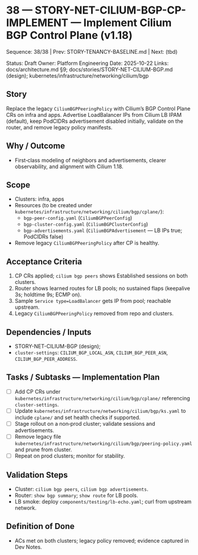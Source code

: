 # 38 — STORY-NET-CILIUM-BGP-CP-IMPLEMENT — Implement Cilium BGP Control Plane (v1.18)

Sequence: 38/38 | Prev: STORY-TENANCY-BASELINE.md | Next: (tbd)

Status: Draft
Owner: Platform Engineering
Date: 2025-10-22
Links: docs/architecture.md §9; docs/stories/STORY-NET-CILIUM-BGP.md (design); kubernetes/infrastructure/networking/cilium/bgp

## Story
Replace the legacy `CiliumBGPPeeringPolicy` with Cilium’s BGP Control Plane CRs on infra and apps. Advertise LoadBalancer IPs from Cilium LB IPAM (default), keep PodCIDRs advertisement disabled initially, validate on the router, and remove legacy policy manifests.

## Why / Outcome
- First‑class modeling of neighbors and advertisements, clearer observability, and alignment with Cilium 1.18.

## Scope
- Clusters: infra, apps
- Resources (to be created under `kubernetes/infrastructure/networking/cilium/bgp/cplane/`):
  - `bgp-peer-config.yaml` (`CiliumBGPPeerConfig`)
  - `bgp-cluster-config.yaml` (`CiliumBGPClusterConfig`)
  - `bgp-advertisements.yaml` (`CiliumBGPAdvertisement` — LB IPs true; PodCIDRs false)
- Remove legacy `CiliumBGPPeeringPolicy` after CP is healthy.

## Acceptance Criteria
1) CP CRs applied; `cilium bgp peers` shows Established sessions on both clusters.
2) Router shows learned routes for LB pools; no sustained flaps (keepalive 3s; holdtime 9s; ECMP on).
3) Sample `Service type=LoadBalancer` gets IP from pool; reachable upstream.
4) Legacy `CiliumBGPPeeringPolicy` removed from repo and clusters.

## Dependencies / Inputs
- STORY-NET-CILIUM-BGP (design);
- `cluster-settings`: `CILIUM_BGP_LOCAL_ASN`, `CILIUM_BGP_PEER_ASN`, `CILIUM_BGP_PEER_ADDRESS`.

## Tasks / Subtasks — Implementation Plan
- [ ] Add CP CRs under `kubernetes/infrastructure/networking/cilium/bgp/cplane/` referencing `cluster-settings`.
- [ ] Update `kubernetes/infrastructure/networking/cilium/bgp/ks.yaml` to include `cplane/` and set health checks if supported.
- [ ] Stage rollout on a non‑prod cluster; validate sessions and advertisements.
- [ ] Remove legacy file `kubernetes/infrastructure/networking/cilium/bgp/peering-policy.yaml` and prune from cluster.
- [ ] Repeat on prod clusters; monitor for stability.

## Validation Steps
- Cluster: `cilium bgp peers`, `cilium bgp advertisements`.
- Router: `show bgp summary`; `show route` for LB pools.
- LB smoke: deploy `components/testing/lb-echo.yaml`; curl from upstream network.

## Definition of Done
- ACs met on both clusters; legacy policy removed; evidence captured in Dev Notes.

